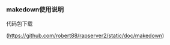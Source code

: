 ### makedown使用说明

代码包下载

(https://github.com/robert88/rapserver2/static/doc/makedown)


``` html

```

